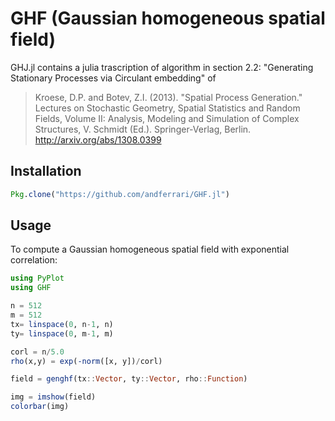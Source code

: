 # GHF (Gaussian homogeneous spatial field)

GHJ.jl contains a julia trascription of algorithm in section 2.2:
"Generating Stationary Processes via Circulant embedding" of

> Kroese, D.P. and Botev, Z.I. (2013).
> "Spatial Process Generation."
> Lectures on Stochastic Geometry, Spatial Statistics and Random Fields,
> Volume II: Analysis, Modeling and Simulation of Complex Structures,
> V. Schmidt (Ed.).  Springer-Verlag, Berlin.
> http://arxiv.org/abs/1308.0399


## Installation

```julia
Pkg.clone("https://github.com/andferrari/GHF.jl")
```

## Usage

To compute a Gaussian homogeneous spatial field with
exponential correlation:

```julia
using PyPlot
using GHF

n = 512
m = 512
tx= linspace(0, n-1, n)
ty= linspace(0, m-1, m)

corl = n/5.0
rho(x,y) = exp(-norm([x, y])/corl)

field = genghf(tx::Vector, ty::Vector, rho::Function)

img = imshow(field)
colorbar(img)
```
